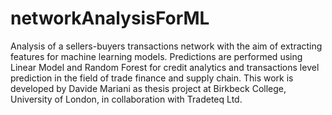 # networkAnalysisForML
Analysis of a sellers-buyers transactions network with the aim of extracting features for machine learning models. Predictions are performed using Linear Model and Random Forest for credit analytics and transactions level prediction in the field of trade finance and supply chain. This work is developed by Davide Mariani as thesis project at Birkbeck College, University of London, in collaboration with Tradeteq Ltd.
